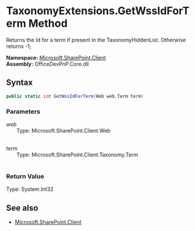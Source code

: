 # TaxonomyExtensions.GetWssIdForTerm Method  
Returns the Id for a term if present in the TaxonomyHiddenList. Otherwise returns -1;  

**Namespace:** [Microsoft.SharePoint.Client](Microsoft.SharePoint.Client.md)  
**Assembly:** OfficeDevPnP.Core.dll  
## Syntax
```C#
public static int GetWssIdForTerm(Web web,Term term)
```
### Parameters
*web*  
&emsp;&emsp;Type: Microsoft.SharePoint.Client.Web  
&emsp;&emsp;  
  
*term*  
&emsp;&emsp;Type: Microsoft.SharePoint.Client.Taxonomy.Term  
&emsp;&emsp;  
  
### Return Value
Type: System.Int32  


## See also
- [Microsoft.SharePoint.Client](Microsoft.SharePoint.Client.md)

